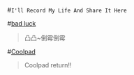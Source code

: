 #`I'll Record My Life And Share It Here`





#[bad luck](badluck.md)
>凸凸~倒霉倒霉

#[Coolpad](Coolpad.md)
>Coolpad return!!


